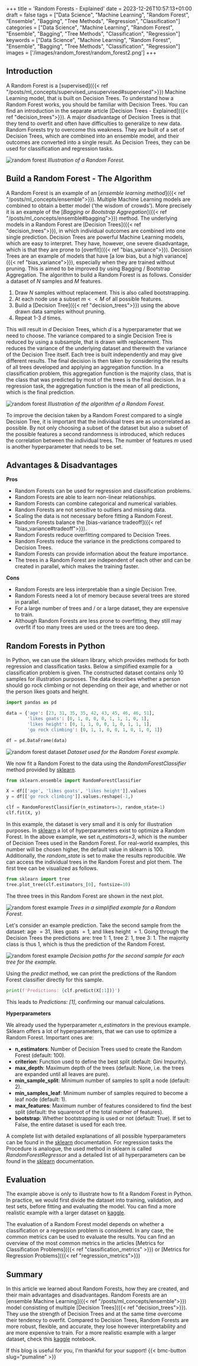 +++
title = 'Random Forests - Explained'
date = 2023-12-26T10:57:13+01:00
draft = false
tags = ["Data Science", "Machine Learning", "Random Forest", "Ensemble", "Bagging", "Tree Methods", "Regression", "Classification"]
categories = ["Data Science", "Machine Learning", "Random Forest", "Ensemble", "Bagging", "Tree Methods", "Classification", "Regression"]
keywords = ["Data Science", "Machine Learning", "Random Forest", "Ensemble", "Bagging", "Tree Methods", "Classification", "Regression"]
images = ['/images/random_forest/random_forest2.png']
+++

## Introduction

A Random Forest is a [supervised]({{< ref "/posts/ml_concepts/supervised_unsupervised#supervised">}}) Machine Learning model, that is built on Decision Trees. To understand how a Random Forest works, you should be familiar with Decision Trees. You can find an introduction in the separate article [Decision Trees - Explained]({{< ref "decision_trees">}}). A major disadvantage of Decision Trees is that they tend to overfit and often have difficulties to generalize to new data. Random Forests try to overcome this weakness. They are built of a set of Decision Trees, which are combined into an ensemble model, and their outcomes are converted into a single result. As Decision Trees, they can be used for classification and regression tasks.

![random forest](/images/random_forest/rf_overview.png)
*Illustration of a Random Forest.*

## Build a Random Forest - The Algorithm 

A Random Forest is an example of an [*ensemble learning method*]({{< ref "/posts/ml_concepts/ensemble">}}). Multiple Machine Learning models are combined to obtain a better model ('the wisdom of crowds'). More precisely it is an example of the [*Bagging* or *Bootstrap Aggregation*]({{< ref "/posts/ml_concepts/ensemble#bagging">}}) method. The underlying models in a Random Forest are [Decision Trees]({{< ref "decision_trees">}}), in which individual outcomes are combined into one single prediction. Decision Trees are powerful Machine Learning models, which are easy to interpret. They have, however, one severe disadvantage, which is that they are prone to [overfit]({{< ref "bias_variance">}}). Decision Trees are an example of models that have [a low bias, but a high variance]({{< ref "bias_variance">}}), especially when they are trained without pruning. This is aimed to be improved by using Bagging / Bootstrap Aggregation. The algorithm to build a Random Forest is as follows. Consider a dataset of $N$ samples and $M$ features. 

1. Draw $N$ samples without replacement. This is also called bootstrapping.
2. At each node use a subset $m<<M$ of all possible features.
3. Build a [Decision Tree]({{< ref "decision_trees">}}) using the above drawn data samples without pruning.
4. Repeat 1-3 $d$ times.

This will result in $d$ Decision Trees, which $d$ is a hyperparameter that we need to choose. The variance compared to a single Decision Tree is reduced by using a subsample, that is drawn with replacement. This reduces the variance of the underlying dataset and therewith the variance of the Decision Tree itself. Each tree is built independently and may give different results. The final decision is then taken by considering the results of all trees developed and applying an aggregation function. In a classification problem, this aggregation function is the majority class, that is the class that was predicted by most of the trees is the final decision. In a regression task, the aggregation function is the mean of all predictions, which is the final prediction. 

![random forest](/images/random_forest/random_forest2.png)
*Illustration of the algorithm of a Random Forest.*

To improve the decision taken by a Random Forest compared to a single Decision Tree, it is important that the individual trees are as uncorrelated as possible. By not only choosing a subset of the dataset but also a subset of the possible features a second randomness is introduced, which reduces the correlation between the individual trees. The number of features $m$ used is another hyperparameter that needs to be set.

## Advantages & Disadvantages

**Pros**

* Random Forests can be used for regression and classification problems.
* Random Forests are able to learn non-linear relationships.
* Random Forests can combine categorical and numerical variables.
* Random Forests are not sensitive to outliers and missing data. 
* Scaling the data is not necessary before fitting a Random Forest.
* Random Forests balance the [bias-variance tradeoff]({{< ref "bias_variance#tradeoff">}}).
* Random Forests reduce overfitting compared to Decision Trees.
* Random Forests reduce the variance in the predictions compared to Decision Trees.
* Random Forests can provide information about the feature importance.
* The trees in a Random Forest are independent of each other and can be created in parallel, which makes the training faster. 

**Cons**

* Random Forests are less interpretable than a single Decision Tree.
* Random Forests need a lot of memory because several trees are stored in parallel. 
* For a large number of trees and / or a large dataset, they are expensive to train.
* Although Random Forests are less prone to overfitting, they still may overfit if too many trees are used or the trees are too deep.

## Random Forests in Python

In Python, we can use the sklearn library, which provides methods for both regression and classification tasks. Below a simplified example for a classification problem is given. The constructed dataset contains only 10 samples for illustration purposes. The data describes whether a person should go rock climbing or not depending on their age, and whether or not the person likes goats and height.  

```Python
import pandas as pd

data = {'age': [23, 31, 35, 35, 42, 43, 45, 46, 46, 51], 
        'likes goats': [0, 1, 0, 0, 0, 1, 1, 1, 0, 1], 
        'likes height': [0, 1, 1, 0, 0, 1, 0, 1, 1, 1], 
        'go rock climbing': [0, 1, 1, 0, 0, 1, 0, 1, 0, 1]}

df = pd.DataFrame(data)
```
![random forest dataset](/images/random_forest/rf_dataset.png)
*Dataset used for the Random Forest example.*

We now fit a Random Forest to the data using the *RandomForestClassifier* method provided by [sklearn](https://scikit-learn.org/stable/modules/generated/sklearn.ensemble.RandomForestClassifier.html).

```Python
from sklearn.ensemble import RandomForestClassifier

X = df[['age', 'likes goats', 'likes height']].values
y = df[['go rock climbing']].values.reshape(-1,)

clf = RandomForestClassifier(n_estimators=3, random_state=1)
clf.fit(X, y)
```

In this example, the dataset is very small and it is only for illustration purposes. In [sklearn](https://scikit-learn.org/stable/modules/generated/sklearn.ensemble.RandomForestClassifier.html) a lot of hyperparameters exist to optimize a Random Forest. In the above example, we set *n_estimators=3*, which is the number of Decision Trees used in the Random Forest. For real-world examples, this number will be chosen higher, the default value in sklearn is $100$. Additionally, the *random_state* is set to make the results reproducible. We can access the individual trees in the Random Forest and plot them. The first tree can be visualized as follows.

```Python
from sklearn import tree
tree.plot_tree(clf.estimators_[0], fontsize=10)
``` 

The three trees in this Random Forest are shown in the next plot.

![random forest example](/images/random_forest/rf_example_1.png)
*Trees in a simplified example for a Random Forest.*

Let's consider an example prediction. Take the second sample from the dataset: age $= 31$, likes goats $= 1$, and likes height $= 1$. Going through the Decision Trees the predictions are: tree 1: 1, tree 2: 1, tree 3: 1. The majority class is thus $1$, which is thus the prediction of the Random Forest. 

![random forest example](/images/random_forest/rf_example_2.png)
*Decision paths for the second sample for each tree for the example.*

Using the *predict* method, we can print the predictions of the Random Forest classifier directly for this sample.

```Python
print(f'Predictions: {clf.predict(X[:1])}')
```
This leads to *Predictions: [1]*, confirming our manual calculations.

**Hyperparameters**

We already used the hyperparameter *n_estimators* in the previous example. Sklearn offers a lot of hyperparameters, that we can use to optimize a Random Forest. Important ones are:

* **n_estimators**: Number of Decision Trees used to create the Random Forest (default: 100).
* **criterion**: Function used to define the best split (default: Gini Impurity).
* **max_depth**: Maximum depth of the trees (default: None, i.e. the trees are expanded until all leaves are pure).
* **min_sample_split**: Minimum number of samples to split a node (default: 2).
* **min_samples_leaf**: Minimum number of samples required to become a leaf node (default: 1).
* **max_features**: Maximum number of features considered to find the best split (default: the squareroot of the total number of features).
* **bootstrap**: Whether bootstrapping is used or not (default: True). If set to False, the entire dataset is used for each tree.

A complete list with detailed explanations of all possible hyperparameters can be found in the [sklearn](https://scikit-learn.org/stable/modules/generated/sklearn.ensemble.RandomForestClassifier.html) documentation. For regression tasks the Procedure is analogue, the used method in sklearn is called *RandomForestRegressor* and a detailed list of all hyperparameters can be found in the [sklearn](https://scikit-learn.org/stable/modules/generated/sklearn.ensemble.RandomForestRegressor.html) documentation.

## Evaluation

The example above is only to illustrate how to fit a Random Forest in Python. In practice, we would first divide the dataset into training, validation, and test sets, before fitting and evaluating the model. You can find a more realistic example with a larger dataset on [kaggle](https://www.kaggle.com/pumalin/random-forest-tutorial). 

The evaluation of a Random Forest model depends on whether a classification or a regression problem is considered. In any case, the common metrics can be used to evaluate the results. You can find an overview of the most common metrics in the articles [Metrics for Classification Problems]({{< ref "classification_metrics" >}}) or [Metrics for Regression Problems]({{< ref "regression_metrics">}})

## Summary

In this article we learned about Random Forests, how they are created, and their main advantages and disadvantages. Random Forests are an [ensemble Machine Learning]({{< ref "/posts/ml_concepts/ensemble">}}) model consisting of multiple [Decision Trees]({{< ref "decision_trees">}}). They use the strength of Decision Trees and at the same time overcome their tendency to overfit. Compared to Decision Trees, Random Forests are more robust, flexible, and accurate, they lose however interpretability and are more expensive to train. For a more realistic example with a larger dataset, check this [kaggle](https://www.kaggle.com/pumalin/random-forest-tutorial) notebook.

If this blog is useful for you, I'm thankful for your support!
{{< bmc-button slug="pumaline" >}}

